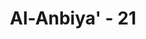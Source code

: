 ---
title: "Al-Anbiya' - 21"
no: 21
arabic_no: ٢١
ayah: اَمِ اتَّخَذُوْٓا اٰلِهَةً مِّنَ الْاَرْضِ هُمْ يُنْشِرُوْنَ 
translation: "Apakah mereka mengambil tuhan-tuhan dari bumi, yang dapat menghidupkan (orang-orang yang mati)?"
tafsir: "Dalam ayat ini Allah menunjukkan kesesatan dan kebodohan kaum musyrikin, karena mereka tidak berpegang kepada ajaran tauhid, bahkan menyembah \"tuhan-tuhan yang berasal dari bumi,\" yaitu patung-patung yang merupakan benda mati, yang dibuat oleh tangan mereka sendiri yang berasal dari benda-benda bumi. Sudah pasti, bahwa benda mati tidak akan dapat memelihara dan mengelola makhluk hidup apalagi menghidupkan orang-orang yang sudah mati. Sedang Tuhan kuasa berbuat demikian.\n\nPatung-patung yang mereka sembah itu dalam ayat ini disebut sebagai 'tuhan-tuhan dari bumi. Ini menunjukkan betapa rendahnya martabat tuhan mereka itu, sebab tuhan-tuhan tersebut mereka buat dari tanah, atau dari benda-benda yang lain yang terdapat di bumi ini, dan hanya disembah oleh manusia. Sedang Tuhan yang sebenarnya, disembah oleh seluruh makhluk, baik di bumi maupun di langit.\n\nDengan demikian jelaslah betapa sesatnya kepercayaan dan perbuatan kaum musyrikin itu, karena mereka mempertuhankan apa-apa yang tidak sepantasnya untuk dipertuhankan."
---